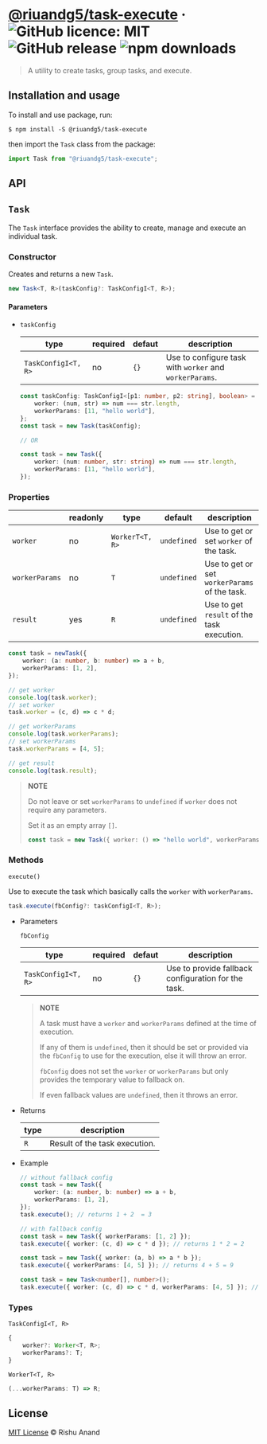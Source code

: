 # [@riuandg5/task-execute](https://www.npmjs.com/package/@riuandg5/task-execute) &middot; ![GitHub licence: MIT](https://img.shields.io/github/license/riuandg5/task-execute) ![GitHub release](https://img.shields.io/github/v/release/riuandg5/task-execute) ![npm downloads](https://img.shields.io/npm/dt/%40riuandg5/task-execute)

> A utility to create tasks, group tasks, and execute.

## <a name='Installationandusage'></a>Installation and usage

To install and use package, run:

```
$ npm install -S @riuandg5/task-execute
```

then import the `Task` class from the package:

```ts
import Task from "@riuandg5/task-execute";
```

## API

## `Task`

The `Task` interface provides the ability to create, manage and execute an individual task.

### Constructor

Creates and returns a new `Task`.

```ts
new Task<T, R>(taskConfig?: TaskConfigI<T, R>);
```

#### Parameters

-   `taskConfig`

    | type                | required | defaut | description                                             |
    | ------------------- | -------- | ------ | ------------------------------------------------------- |
    | `TaskConfigI<T, R>` | no       | `{}`   | Use to configure task with `worker` and `workerParams`. |

    ```ts
    const taskConfig: TaskConfigI<[p1: number, p2: string], boolean> = {
        worker: (num, str) => num === str.length,
        workerParams: [11, "hello world"],
    };
    const task = new Task(taskConfig);

    // OR

    const task = new Task({
        worker: (num: number, str: string) => num === str.length,
        workerParams: [11, "hello world"],
    });
    ```

### Properties

|                | readonly | type            | default     | description                                   |
| -------------- | -------- | --------------- | ----------- | --------------------------------------------- |
| `worker`       | no       | `WorkerT<T, R>` | `undefined` | Use to get or set `worker` of the task.       |
| `workerParams` | no       | `T`             | `undefined` | Use to get or set `workerParams` of the task. |
| `result`       | yes      | `R`             | `undefined` | Use to get `result` of the task execution.    |

```ts
const task = newTask({
    worker: (a: number, b: number) => a + b,
    workerParams: [1, 2],
});

// get worker
console.log(task.worker);
// set worker
task.worker = (c, d) => c * d;

// get workerParams
console.log(task.workerParams);
// set workerParams
task.workerParams = [4, 5];

// get result
console.log(task.result);
```

> **NOTE**
>
> Do not leave or set `workerParams` to `undefined` if `worker` does not require any parameters.
>
> Set it as an empty array `[]`.
>
> ```ts
> const task = new Task({ worker: () => "hello world", workerParams: [] });
> ```

### Methods

`execute()`

Use to execute the task which basically calls the `worker` with `workerParams`.

```ts
task.execute(fbConfig?: taskConfigI<T, R>);
```

-   Parameters

    `fbConfig`

    | type                | required | defaut | description                                         |
    | ------------------- | -------- | ------ | --------------------------------------------------- |
    | `TaskConfigI<T, R>` | no       | `{}`   | Use to provide fallback configuration for the task. |

    > **NOTE**
    >
    > A task must have a `worker` and `workerParams` defined at the time of execution.
    >
    > If any of them is `undefined`, then it should be set or provided via the `fbConfig` to use for the execution, else it will throw an error.
    >
    > `fbConfig` does not set the `worker` or `workerParams` but only provides the temporary value to fallback on.
    >
    > If even fallback values are `undefined`, then it throws an error.

-   Returns

    | type | description                   |
    | ---- | ----------------------------- |
    | `R`  | Result of the task execution. |

-   Example

    ```ts
    // without fallback config
    const task = new Task({
        worker: (a: number, b: number) => a + b,
        workerParams: [1, 2],
    });
    task.execute(); // returns 1 + 2  = 3

    // with fallback config
    const task = new Task({ workerParams: [1, 2] });
    task.execute({ worker: (c, d) => c * d }); // returns 1 * 2 = 2

    const task = new Task({ worker: (a, b) => a * b });
    task.execute({ workerParams: [4, 5] }); // returns 4 + 5 = 9

    const task = new Task<number[], number>();
    task.execute({ worker: (c, d) => c * d, workerParams: [4, 5] }); // returns 4 * 5 = 20
    ```

### Types

`TaskConfigI<T, R>`

```ts
{
    worker?: Worker<T, R>;
    workerParams?: T;
}
```

`WorkerT<T, R>`

```ts
(...workerParams: T) => R;
```

## License

[MIT License](LICENSE) © Rishu Anand
